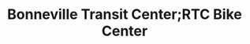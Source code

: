 ---
title: "Bonneville Transit Center;RTC Bike Center"
url: /las-vegas/bonneville-transit-center-rtc-bike-center/
shop: bicycle
---